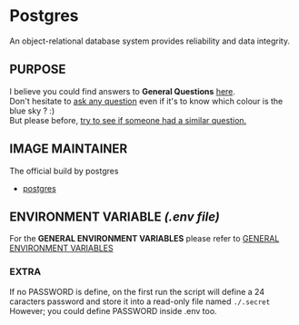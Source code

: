 # Postgres
An object-relational database system provides reliability and data integrity.

## PURPOSE
I believe you could find answers to **General Questions** <a href="../../master/README.md" title="" target="_blank">here</a>.  
Don't hesitate to <a href="https://github.com/jodumont/docker/issues/new" title="Ask a question by submitting an issue on github." target="_blank">ask any question</a> even if it's to know which colour is the blue sky ? :)  
But please before, <a href="https://github.com/jodumont/docker/issues?utf8=%E2%9C%93&q=is%3Aissue" title="Please look for a similar question through all the issues before opening a new one." target="_blank">try to see if someone had a similar question.</a>

## IMAGE MAINTAINER
The official build by postgres  
- <a href="https://hub.docker.com/_/postgres/" title="The PostgreSQL object-relational database system provides reliability and data integrity." target="_blank">postgres</a>

## ENVIRONMENT VARIABLE *(.env file)*
For the **GENERAL ENVIRONMENT VARIABLES** please refer to <a href="../ENV.md" title="GENERAL ENVIRONMENT VARIABLES" target="">GENERAL ENVIRONMENT VARIABLES</a>  

### EXTRA
If no PASSWORD is define, on the first run the script will define a 24 caracters password and store it into a read-only file named `./.secret`  
However; you could define PASSWORD inside .env too.

